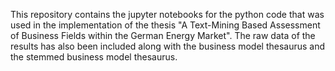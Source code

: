 This repository contains the jupyter notebooks for the python code that was used in the implementation of the thesis "A Text-Mining Based Assessment of Business Fields within the German Energy Market". The raw data of the results has also been included along with the business model thesaurus and the stemmed business model thesaurus.
